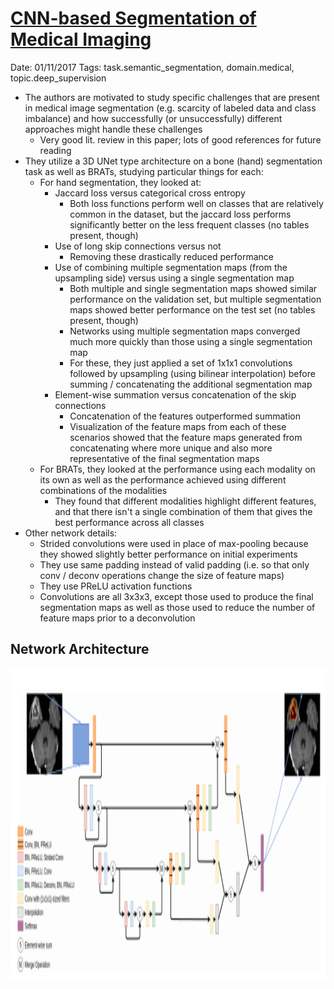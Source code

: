 # [CNN-based Segmentation of Medical Imaging](https://arxiv.org/abs/1701.03056)

Date: 01/11/2017
Tags: task.semantic_segmentation, domain.medical, topic.deep_supervision

- The authors are motivated to study specific challenges that are present in medical image segmentation (e.g. scarcity of labeled data and class imbalance) and how successfully (or unsuccessfully) different approaches might handle these challenges
    - Very good lit. review in this paper; lots of good references for future reading
- They utilize a 3D UNet type architecture on a bone (hand) segmentation task as well as BRATs, studying particular things for each:
    - For hand segmentation, they looked at:
        - Jaccard loss versus categorical cross entropy
            - Both loss functions perform well on classes that are relatively common in the dataset, but the jaccard loss performs significantly better on the less frequent classes (no tables present, though)
        - Use of long skip connections versus not
            - Removing these drastically reduced performance
        - Use of combining multiple segmentation maps (from the upsampling side) versus using a single segmentation map
            - Both multiple and single segmentation maps showed similar performance on the validation set, but multiple segmentation maps showed better performance on the test set (no tables present, though)
            - Networks using multiple segmentation maps converged much more quickly than those using a single segmentation map
            - For these, they just applied a set of 1x1x1 convolutions followed by upsampling (using bilinear interpolation) before summing / concatenating the additional segmentation map
        - Element-wise summation versus concatenation of the skip connections
            - Concatenation of the features outperformed summation
            - Visualization of the feature maps from each of these scenarios showed that the feature maps generated from concatenating where more unique and also more representative of the final segmentation maps
    - For BRATs, they looked at the performance using each modality on its own as well as the performance achieved using different combinations of the modalities
        - They found that different modalities highlight different features, and that there isn't a single combination of them that gives the best performance across all classes
- Other network details: 
    - Strided convolutions were used in place of max-pooling because they showed slightly better performance on initial experiments
    - They use same padding instead of valid padding (i.e. so that only conv / deconv operations change the size of feature maps)
    - They use PReLU activation functions
    - Convolutions are all 3x3x3, except those used to produce the final segmentation maps as well as those used to reduce the number of feature maps prior to a deconvolution

## Network Architecture

<img src="./images/medical_image_segmentation.png" height=500 width=900>
